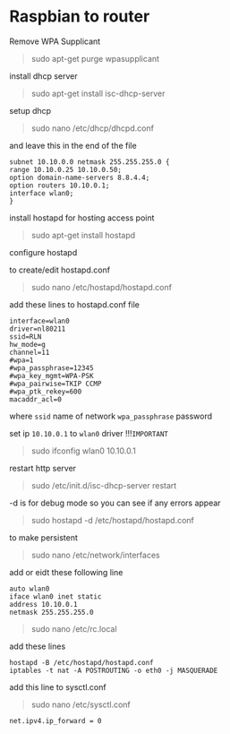 # Raspbian to router

Remove WPA Supplicant
> sudo apt-get purge wpasupplicant

install dhcp server

> sudo apt-get install isc-dhcp-server

setup dhcp

> sudo nano /etc/dhcp/dhcpd.conf 

and leave this in the end of the file

```
subnet 10.10.0.0 netmask 255.255.255.0 {
range 10.10.0.25 10.10.0.50;
option domain-name-servers 8.8.4.4;
option routers 10.10.0.1;
interface wlan0;
}
```

install hostapd for hosting access point

> sudo apt-get install hostapd

configure hostapd

to create/edit hostapd.conf

> sudo nano /etc/hostapd/hostapd.conf

add these lines to hostapd.conf file

```
interface=wlan0
driver=nl80211
ssid=RLN         
hw_mode=g
channel=11
#wpa=1
#wpa_passphrase=12345         
#wpa_key_mgmt=WPA-PSK
#wpa_pairwise=TKIP CCMP
#wpa_ptk_rekey=600
macaddr_acl=0

```
where `ssid` name of network  `wpa_passphrase` password 

set ip `10.10.0.1` to `wlan0` driver !!!`IMPORTANT`


> sudo ifconfig wlan0 10.10.0.1

restart http server

> sudo /etc/init.d/isc-dhcp-server restart

-d is for debug mode so you can see if any errors appear

> sudo hostapd -d /etc/hostapd/hostapd.conf

to make persistent

> sudo nano /etc/network/interfaces

add or eidt these following line

```
auto wlan0
iface wlan0 inet static
address 10.10.0.1
netmask 255.255.255.0
```


> sudo nano /etc/rc.local


add these lines

```
hostapd -B /etc/hostapd/hostapd.conf
iptables -t nat -A POSTROUTING -o eth0 -j MASQUERADE
```

add this line to sysctl.conf
> sudo nano /etc/sysctl.conf

```
net.ipv4.ip_forward = 0

```
